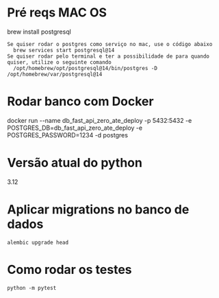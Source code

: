 # Pré reqs MAC OS

brew install postgresql

```
Se quiser rodar o postgres como serviço no mac, use o código abaixo
  brew services start postgresql@14
Se quiser rodar pelo terminal e ter a possibilidade de para quando quiser, utilize o seguinte comando
  /opt/homebrew/opt/postgresql@14/bin/postgres -D /opt/homebrew/var/postgresql@14
```

# Rodar banco com Docker

docker run --name db_fast_api_zero_ate_deploy -p 5432:5432 -e POSTGRES_DB=db_fast_api_zero_ate_deploy -e POSTGRES_PASSWORD=1234 -d postgres


# Versão atual do python

3.12

# Aplicar migrations no banco de dados

```
alembic upgrade head
```

# Como rodar os testes

```
python -m pytest 
```